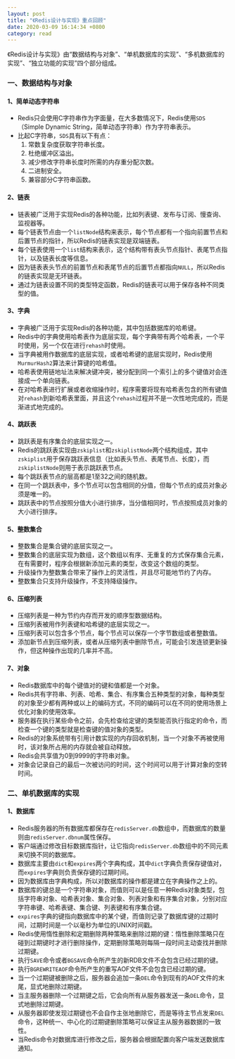 ```yaml
---
layout: post
title: "《Redis设计与实现》重点回顾"
date: 2020-03-09 16:14:34 +0800
category: read
---
```


《Redis设计与实现》由“数据结构与对象”、“单机数据库的实现”、“多机数据库的实现”、“独立功能的实现”四个部分组成。

<!--more-->

### 一、数据结构与对象

#### 1、简单动态字符串

- Redis只会使用C字符串作为字面量，在大多数情况下，Redis使用`SDS`（Simple Dynamic String，简单动态字符串）作为字符串表示。
- 比起C字符串，`SDS`具有以下有点：
  1. 常数复杂度获取字符串长度。
  2. 杜绝缓冲区溢出。
  3. 减少修改字符串长度时所需的内存重分配次数。
  4. 二进制安全。
  5. 兼容部分C字符串函数。

#### 2、链表

- 链表被广泛用于实现Redis的各种功能，比如列表键、发布与订阅、慢查询、监视器等。
- 每个链表节点由一个`listNode`结构来表示，每个节点都有一个指向前置节点和后置节点的指针，所以Redis的链表实现是双端链表。
- 每个链表使用一个`list`结构来表示，这个结构带有表头节点指针、表尾节点指针，以及链表长度等信息。
- 因为链表表头节点的前置节点和表尾节点的后置节点都指向`NULL`，所以Redis的链表实现是无环链表。
- 通过为链表设置不同的类型特定函数，Redis的链表可以用于保存各种不同类型的值。

#### 3、字典

- 字典被广泛用于实现Redis的各种功能，其中包括数据库的哈希键。
- Redis中的字典使用哈希表作为底层实现，每个字典带有两个哈希表，一个平时使用，另一个仅在进行`rehash`时使用。
- 当字典被用作数据库的底层实现，或者哈希键的底层实现时，Redis使用`MurmurHash2`算法来计算键的哈希值。
- 哈希表使用链地址法来解决键冲突，被分配到同一个索引上的多个键值对会连接成一个单向链表。
- 在对哈希表进行扩展或者收缩操作时，程序需要将现有哈希表包含的所有键值对`rehash`到新哈希表里面，并且这个`rehash`过程并不是一次性地完成的，而是渐进式地完成的。

#### 4、跳跃表

- 跳跃表是有序集合的底层实现之一。
- Redis的跳跃表实现由`zskiplist`和`zskiplistNode`两个结构组成，其中`zskiplist`用于保存跳跃表信息（比如表头节点、表尾节点、长度），而`zskiplistNode`则用于表示跳跃表节点。
- 每个跳跃表节点的层高都是1至32之间的随机数。
- 在同一个跳跃表中，多个节点可以包含相同的分值，但每个节点的成员对象必须是唯一的。
- 跳跃表中的节点按照分值大小进行排序，当分值相同时，节点按照成员对象的大小进行排序。

#### 5、整数集合

- 整数集合是集合键的底层实现之一。
- 整数集合的底层实现为数组，这个数组以有序、无重复的方式保存集合元素，在有需要时，程序会根据新添加元素的类型，改变这个数组的类型。
- 升级操作为整数集合带来了操作上的灵活性，并且尽可能地节约了内存。
- 整数集合只支持升级操作，不支持降级操作。

#### 6、压缩列表

- 压缩列表是一种为节约内存而开发的顺序型数据结构。
- 压缩列表被用作列表键和哈希键的底层实现之一。
- 压缩列表可以包含多个节点，每个节点可以保存一个字节数组或者整数值。
- 添加新节点到压缩列表，或者从压缩列表中删除节点，可能会引发连锁更新操作，但这种操作出现的几率并不高。

#### 7、对象

- Redis数据库中的每个键值对的键和值都是一个对象。
- Redis共有字符串、列表、哈希、集合、有序集合五种类型的对象，每种类型的对象至少都有两种或以上的编码方式，不同的编码可以在不同的使用场景上优化对象的使用效率。
- 服务器在执行某些命令之前，会先检查给定键的类型能否执行指定的命令，而检查一个键的类型就是检查键的值对象的类型。
- Redis的对象系统带有引用计数实现的内存回收机制，当一个对象不再被使用时，该对象所占用的内存就会被自动释放。
- Redis会共享值为0到9999的字符串对象。
- 对象会记录自己的最后一次被访问的时间，这个时间可以用于计算对象的空转时间。

### 二、单机数据库的实现

#### 1、数据库

- Redis服务器的所有数据库都保存在`redisServer.db`数组中，而数据库的数量则由`redisServer.dbnum`属性保存。
- 客户端通过修改目标数据库指针，让它指向`redisServer.db`数组中的不同元素来切换不同的数据库。
- 数据库主要由`dict`和`expires`两个字典构成，其中`dict`字典负责保存键值对，而`expires`字典则负责保存键的过期时间。
- 因为数据库由字典构成，所以对数据库的操作都是建立在字典操作之上的。
- 数据库的键总是一个字符串对象，而值则可以是任意一种Redis对象类型，包括字符串对象、哈希表对象、集合对象、列表对象和有序集合对象，分别对应字符串键、哈希表键、集合键、列表键和有序集合键。
- `expires`字典的键指向数据库中的某个键，而值则记录了数据库键的过期时间，过期时间是一个以毫秒为单位的UNIX时间戳。
- Redis使用惰性删除和定期删除两种策略来删除过期的键：惰性删除策略只在碰到过期键时才进行删除操作，定期删除策略则每隔一段时间主动查找并删除过期键。
- 执行`SAVE`命令或者`BGSAVE`命令所产生的新RDB文件不会包含已经过期的键。
- 执行`BGREWRITEAOF`命令所产生的重写AOF文件不会包含已经过期的键。
- 当一个过期键被删除之后，服务器会追加一条`DEL`命令到现有的AOF文件的末尾，显式地删除过期键。
- 当主服务器删除一个过期键之后，它会向所有从服务器发送一条`DEL`命令，显式地删除过期键。
- 从服务器即使发现过期键也不会自作主张地删除它，而是等待主节点发来`DEL`命令，这种统一、中心化的过期键删除策略可以保证主从服务器数据的一致性。
- 当Redis命令对数据库进行修改之后，服务器会根据配置向客户端发送数据库通知。